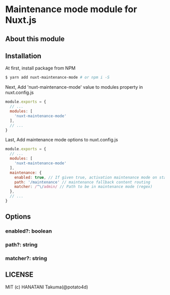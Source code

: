# Maintenance mode module for Nuxt.js

## About this module

## Installation

At first, install package from NPM

```bash
$ yarn add nuxt-maintenance-mode # or npm i -S
```

Next, Add 'nuxt-maintenance-mode' value to modules property in nuxt.config.js

```js
module.exports = {
  // ...
  modules: [
    'nuxt-maintenance-mode'
  ],
  // ...
}
```

Last, Add maintenance mode options to nuxt.config.js

```js
module.exports = {
  // ...
  modules: [
    'nuxt-maintenance-mode'
  ],
  maintenance: {
    enabled: true, // If given true, activation maintenance mode on startup your nuxt application
    path: '/maintenance' // maintenance fallback content routing
    matcher: /^\/admin/ // Path to be in maintenance mode (regex)
  },
  // ...
}
```

## Options

### enabled?: boolean

### path?: string

### matcher?: string

## LICENSE

MIT (c) HANATANI Takuma(@potato4d)
